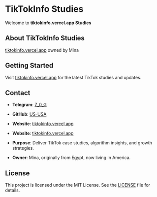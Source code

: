 # TikTokInfo Studies

Welcome to **tiktokinfo.vercel.app Studies**

## About TikTokInfo Studies
[tiktokinfo.vercel.app](https://tiktokinfo.vercel.app) owned by Mina

## Getting Started
Visit [tiktokinfo.vercel.app](https://tiktokinfo.vercel.app) for the latest TikTok studies and updates.

## Contact
- **Telegram**: [Z_0_G](t.me/z_0_g)
- **GitHub**: [US-USA](https://github.com/US-USA)
- **Website**: [tiktokinfo.vercel.app](https://tiktokinfo.vercel.app)

- **Website**: [tiktokinfo.vercel.app](https://tiktokinfo.vercel.app)
- **Purpose**: Deliver TikTok case studies, algorithm insights, and growth strategies.
- **Owner**: Mina, originally from Egypt, now living in America.

## License
This project is licensed under the MIT License. See the [LICENSE](LICENSE) file for details.
